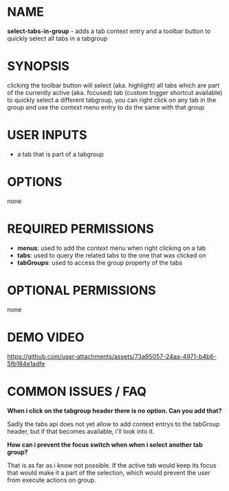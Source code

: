 # NAME

**select-tabs-in-group** - adds a tab context entry and a toolbar button to quickly select all tabs in a tabgroup

# SYNOPSIS

clicking the toolbar button will select (aka. highlight) all tabs which are part of the currently active (aka. focused) tab (custom trigger shortcut available)
to quickly select a different tabgroup, you can right click on any tab in the group and use the context menu entry to do the same with that group

# USER INPUTS

- a tab that is part of a tabgroup

# OPTIONS

none

# REQUIRED PERMISSIONS

- **menus**: used to add the context menu when right clicking on a tab
- **tabs**: used to query the related tabs to the one that was clicked on
- **tabGroups**: used to access the group property of the tabs

# OPTIONAL PERMISSIONS

none

# DEMO VIDEO

https://github.com/user-attachments/assets/73a95057-24aa-4971-b4b6-5fb184e1adfe

# COMMON ISSUES / FAQ

**When i click on the tabgroup header there is no option. Can you add that?**

Sadly the tabs api does not yet allow to add context entrys to the tabGroup header, but if that becomes available, i'll look into it.

**How can i prevent the focus switch when when i select another tab group?**

That is as far as i know not possible. If the active tab would keep its focus that would make it a part of the selection, which would prevent the user from execute actions on group. 
